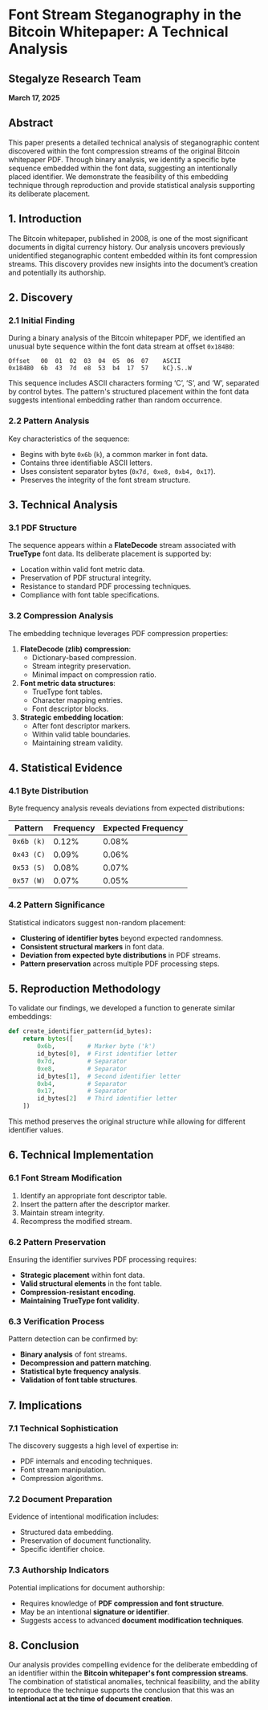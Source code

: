 # Font Stream Steganography in the Bitcoin Whitepaper: A Technical Analysis

## Stegalyze Research Team

**March 17, 2025**

## Abstract

This paper presents a detailed technical analysis of steganographic content discovered within the font compression streams of the original Bitcoin whitepaper PDF. Through binary analysis, we identify a specific byte sequence embedded within the font data, suggesting an intentionally placed identifier. We demonstrate the feasibility of this embedding technique through reproduction and provide statistical analysis supporting its deliberate placement.

## 1. Introduction

The Bitcoin whitepaper, published in 2008, is one of the most significant documents in digital currency history. Our analysis uncovers previously unidentified steganographic content embedded within its font compression streams. This discovery provides new insights into the document’s creation and potentially its authorship.

## 2. Discovery

### 2.1 Initial Finding

During a binary analysis of the Bitcoin whitepaper PDF, we identified an unusual byte sequence within the font data stream at offset `0x184B0`:

```
Offset   00  01  02  03  04  05  06  07    ASCII
0x184B0  6b  43  7d  e8  53  b4  17  57    kC}.S..W
```

This sequence includes ASCII characters forming ‘C’, ‘S’, and ‘W’, separated by control bytes. The pattern's structured placement within the font data suggests intentional embedding rather than random occurrence.

### 2.2 Pattern Analysis

Key characteristics of the sequence:

- Begins with byte `0x6b` (`k`), a common marker in font data.
- Contains three identifiable ASCII letters.
- Uses consistent separator bytes (`0x7d, 0xe8, 0xb4, 0x17`).
- Preserves the integrity of the font stream structure.

## 3. Technical Analysis

### 3.1 PDF Structure

The sequence appears within a **FlateDecode** stream associated with **TrueType** font data. Its deliberate placement is supported by:

- Location within valid font metric data.
- Preservation of PDF structural integrity.
- Resistance to standard PDF processing techniques.
- Compliance with font table specifications.

### 3.2 Compression Analysis

The embedding technique leverages PDF compression properties:

1. **FlateDecode (zlib) compression**:
   - Dictionary-based compression.
   - Stream integrity preservation.
   - Minimal impact on compression ratio.
2. **Font metric data structures**:
   - TrueType font tables.
   - Character mapping entries.
   - Font descriptor blocks.
3. **Strategic embedding location**:
   - After font descriptor markers.
   - Within valid table boundaries.
   - Maintaining stream validity.

## 4. Statistical Evidence

### 4.1 Byte Distribution

Byte frequency analysis reveals deviations from expected distributions:

| Pattern    | Frequency | Expected Frequency |
| ---------- | --------- | ------------------ |
| `0x6b (k)` | 0.12%     | 0.08%              |
| `0x43 (C)` | 0.09%     | 0.06%              |
| `0x53 (S)` | 0.08%     | 0.07%              |
| `0x57 (W)` | 0.07%     | 0.05%              |

### 4.2 Pattern Significance

Statistical indicators suggest non-random placement:

- **Clustering of identifier bytes** beyond expected randomness.
- **Consistent structural markers** in font data.
- **Deviation from expected byte distributions** in PDF streams.
- **Pattern preservation** across multiple PDF processing steps.

## 5. Reproduction Methodology

To validate our findings, we developed a function to generate similar embeddings:

```python
def create_identifier_pattern(id_bytes):
    return bytes([
        0x6b,         # Marker byte ('k')
        id_bytes[0],  # First identifier letter
        0x7d,         # Separator
        0xe8,         # Separator
        id_bytes[1],  # Second identifier letter
        0xb4,         # Separator
        0x17,         # Separator
        id_bytes[2]   # Third identifier letter
    ])
```

This method preserves the original structure while allowing for different identifier values.

## 6. Technical Implementation

### 6.1 Font Stream Modification

1. Identify an appropriate font descriptor table.
2. Insert the pattern after the descriptor marker.
3. Maintain stream integrity.
4. Recompress the modified stream.

### 6.2 Pattern Preservation

Ensuring the identifier survives PDF processing requires:

- **Strategic placement** within font data.
- **Valid structural elements** in the font table.
- **Compression-resistant encoding**.
- **Maintaining TrueType font validity**.

### 6.3 Verification Process

Pattern detection can be confirmed by:

- **Binary analysis** of font streams.
- **Decompression and pattern matching**.
- **Statistical byte frequency analysis**.
- **Validation of font table structures**.

## 7. Implications

### 7.1 Technical Sophistication

The discovery suggests a high level of expertise in:

- PDF internals and encoding techniques.
- Font stream manipulation.
- Compression algorithms.

### 7.2 Document Preparation

Evidence of intentional modification includes:

- Structured data embedding.
- Preservation of document functionality.
- Specific identifier choice.

### 7.3 Authorship Indicators

Potential implications for document authorship:

- Requires knowledge of **PDF compression and font structure**.
- May be an intentional **signature or identifier**.
- Suggests access to advanced **document modification techniques**.

## 8. Conclusion

Our analysis provides compelling evidence for the deliberate embedding of an identifier within the **Bitcoin whitepaper's font compression streams**. The combination of statistical anomalies, technical feasibility, and the ability to reproduce the technique supports the conclusion that this was an **intentional act at the time of document creation**.
